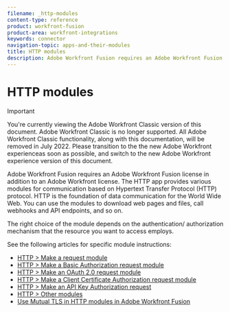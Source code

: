 ```yaml
---
filename: _http-modules
content-type: reference
product: workfront-fusion
product-area: workfront-integrations
keywords: connector
navigation-topic: apps-and-their-modules
title: HTTP modules
description: Adobe Workfront Fusion requires an Adobe Workfront Fusion license in addition to an Adobe Workfront license.
---
```


# HTTP modules

>[!IMPORTANT]
>
>You're currently viewing the Adobe Workfront Classic version of this document. Adobe Workfront Classic is no longer supported. All Adobe Workfront Classic functionality, along with this documentation, will be removed in July 2022. Please transition to the the new Adobe Workfront experienceas soon as possible, and switch to the new Adobe Workfront experience version of this document.

Adobe Workfront Fusion requires an Adobe Workfront Fusion license in addition to an Adobe Workfront license.
The HTTP app provides various modules for communication based on Hypertext Transfer Protocol (HTTP) protocol. HTTP is the foundation of data communication for the World Wide Web. You can use the modules to download web pages and files, call webhooks and API endpoints, and so on.

The right choice of the module depends on the authentication/ authorization mechanism that the resource you want to access employs.&nbsp;

See the following articles for specific module instructions:

* [HTTP > Make a request module](../../../workfront-fusion/apps-and-their-modules/http-modules/http-module-make-a-request.md) 
* [HTTP > Make a Basic Authorization request module](../../../workfront-fusion/apps-and-their-modules/http-modules/http-module-make-a-basic-auth-request.md) 
* [HTTP > Make an OAuth 2.0 request module](../../../workfront-fusion/apps-and-their-modules/http-modules/http-module-make-an-oauth-2-request.md) 
* [HTTP > Make a Client Certificate Authorization request module](../../../workfront-fusion/apps-and-their-modules/http-modules/http-module-make-a-client-cert-auth-request.md) 
* [HTTP > Make an API Key Authorization request](../../../workfront-fusion/apps-and-their-modules/http-modules/http-module-make-an-api-key-auth-request.md) 
* [HTTP > Other modules](../../../workfront-fusion/apps-and-their-modules/http-modules/http-modules.md) 
* [Use Mutual TLS in HTTP modules in Adobe Workfront Fusion](../../../workfront-fusion/apps-and-their-modules/http-modules/use-mtls-in-http-modules.md)

